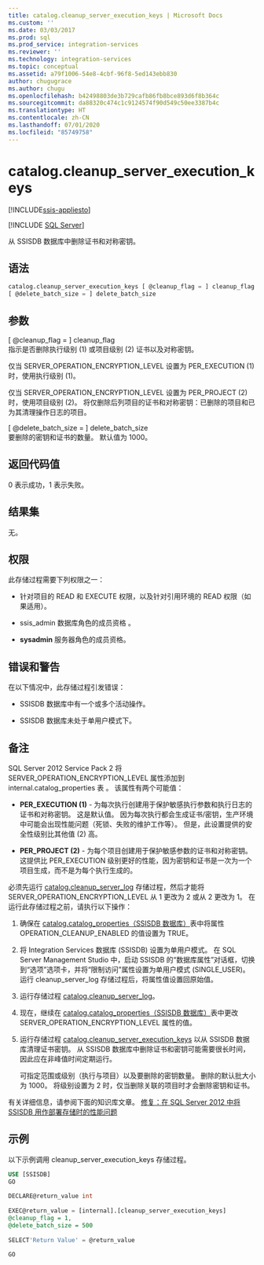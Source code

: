 ```yaml
---
title: catalog.cleanup_server_execution_keys | Microsoft Docs
ms.custom: ''
ms.date: 03/03/2017
ms.prod: sql
ms.prod_service: integration-services
ms.reviewer: ''
ms.technology: integration-services
ms.topic: conceptual
ms.assetid: a79f1006-54e8-4cbf-96f8-5ed143ebb830
author: chugugrace
ms.author: chugu
ms.openlocfilehash: b42498803de3b729cafb86fb8bce893d6f8b364c
ms.sourcegitcommit: da88320c474c1c9124574f90d549c50ee3387b4c
ms.translationtype: HT
ms.contentlocale: zh-CN
ms.lasthandoff: 07/01/2020
ms.locfileid: "85749758"
---
```

# <a name="catalogcleanup_server_execution_keys"></a>catalog.cleanup_server_execution_keys 

[!INCLUDE[ssis-appliesto](../../includes/ssis-appliesto-ssvrpluslinux-asdb-asdw-xxx.md)]


[!INCLUDE [SQL Server](../../includes/applies-to-version/sqlserver.md)]

  从 SSISDB 数据库中删除证书和对称密钥。  
  
## <a name="syntax"></a>语法  
  
```sql
catalog.cleanup_server_execution_keys [ @cleanup_flag = ] cleanup_flag ,  
[ @delete_batch_size = ] delete_batch_size  
```  
  
## <a name="arguments"></a>参数  
 [ @cleanup_flag = ] cleanup_flag   
 指示是否删除执行级别 (1) 或项目级别 (2) 证书以及对称密钥。  
  
 仅当 SERVER_OPERATION_ENCRYPTION_LEVEL 设置为 PER_EXECUTION (1) 时，使用执行级别 (1)。  
  
 仅当 SERVER_OPERATION_ENCRYPTION_LEVEL 设置为 PER_PROJECT (2) 时，使用项目级别 (2)。 将仅删除后列项目的证书和对称密钥：已删除的项目和已为其清理操作日志的项目。  
  
 [ @delete_batch_size = ] delete_batch_size   
 要删除的密钥和证书的数量。 默认值为 1000。  
  
## <a name="return-code-values"></a>返回代码值  
 0 表示成功，1 表示失败。  
  
## <a name="result-sets"></a>结果集  
 无。  
  
## <a name="permissions"></a>权限  
 此存储过程需要下列权限之一：  
  
-   针对项目的 READ 和 EXECUTE 权限，以及针对引用环境的 READ 权限（如果适用）。  
  
-   ssis_admin 数据库角色的成员资格  。  
  
-   **sysadmin** 服务器角色的成员资格。  
  
## <a name="errors-and-warnings"></a>错误和警告  
 在以下情况中，此存储过程引发错误：  
  
-   SSISDB 数据库中有一个或多个活动操作。  
  
-   SSISDB 数据库未处于单用户模式下。  
  
## <a name="remarks"></a>备注  
 SQL Server 2012 Service Pack 2 将 SERVER_OPERATION_ENCRYPTION_LEVEL 属性添加到 internal.catalog_properties 表  。 该属性有两个可能值：  
  
-   **PER_EXECUTION (1)** - 为每次执行创建用于保护敏感执行参数和执行日志的证书和对称密钥。 这是默认值。 因为每次执行都会生成证书/密钥，生产环境中可能会出现性能问题（死锁、失败的维护工作等）。 但是，此设置提供的安全性级别比其他值 (2) 高。  
  
-   **PER_PROJECT (2)** - 为每个项目创建用于保护敏感参数的证书和对称密钥。 这提供比 PER_EXECUTION 级别更好的性能，因为密钥和证书是一次为一个项目生成，而不是为每个执行生成的。  
  
 必须先运行 [catalog.cleanup_server_log](../../integration-services/system-stored-procedures/catalog-cleanup-server-log.md) 存储过程，然后才能将 SERVER_OPERATION_ENCRYPTION_LEVEL 从 1 更改为 2 或从 2 更改为 1。 在运行此存储过程之前，请执行以下操作：  
  
1.  确保在 [catalog.catalog_properties（SSISDB 数据库）](../../integration-services/system-views/catalog-catalog-properties-ssisdb-database.md)表中将属性 OPERATION_CLEANUP_ENABLED 的值设置为 TRUE。  
  
2.  将 Integration Services 数据库 (SSISDB) 设置为单用户模式。 在 SQL Server Management Studio 中，启动 SSISDB 的“数据库属性”对话框，切换到“选项”选项卡，并将“限制访问”属性设置为单用户模式 (SINGLE_USER)。 运行 cleanup_server_log 存储过程后，将属性值设置回原始值。  
  
3.  运行存储过程 [catalog.cleanup_server_log](../../integration-services/system-stored-procedures/catalog-cleanup-server-log.md)。  
  
4.  现在，继续在 [catalog.catalog_properties（SSISDB 数据库）](../../integration-services/system-views/catalog-catalog-properties-ssisdb-database.md)表中更改 SERVER_OPERATION_ENCRYPTION_LEVEL 属性的值。  
  
5.  运行存储过程 [catalog.cleanup_server_execution_keys](../../integration-services/system-stored-procedures/catalog-cleanup-server-execution-keys.md) 以从 SSISDB 数据库清理证书密钥。 从 SSISDB 数据库中删除证书和密钥可能需要很长时间，因此应在非峰值时间定期运行。  
  
     可指定范围或级别（执行与项目）以及要删除的密钥数量。 删除的默认批大小为 1000。 将级别设置为 2 时，仅当删除关联的项目时才会删除密钥和证书。  
  
 有关详细信息，请参阅下面的知识库文章。 [修复：在 SQL Server 2012 中将 SSISDB 用作部署存储时的性能问题](https://support.microsoft.com/kb/2972285)  
  
## <a name="example"></a>示例  
 以下示例调用 cleanup_server_execution_keys 存储过程。  
  
```sql  
USE [SSISDB]  
GO  
  
DECLARE@return_value int  
  
EXEC@return_value = [internal].[cleanup_server_execution_keys]  
@cleanup_flag = 1,  
@delete_batch_size = 500  
  
SELECT'Return Value' = @return_value  
  
GO  
```  
  
  
